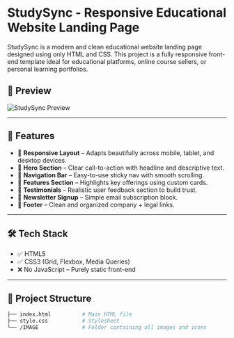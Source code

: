 # StudySync - Responsive Educational Website Landing Page

StudySync is a modern and clean educational website landing page designed using only HTML and CSS. This project is a fully responsive front-end template ideal for educational platforms, online course sellers, or personal learning portfolios.

## 📸 Preview

![StudySync Preview](./screenshot.jpeg) <!-- Optional: Add a screenshot of your site -->

---

## 🚀 Features

- 🔹 **Responsive Layout** – Adapts beautifully across mobile, tablet, and desktop devices.
- 🔹 **Hero Section** – Clear call-to-action with headline and descriptive text.
- 🔹 **Navigation Bar** – Easy-to-use sticky nav with smooth scrolling.
- 🔹 **Features Section** – Highlights key offerings using custom cards.
- 🔹 **Testimonials** – Realistic user feedback section to build trust.
- 🔹 **Newsletter Signup** – Simple email subscription block.
- 🔹 **Footer** – Clean and organized company + legal links.

---

## 🛠️ Tech Stack

- ✅ HTML5
- ✅ CSS3 (Grid, Flexbox, Media Queries)
- ❌ No JavaScript – Purely static front-end

---

## 📂 Project Structure

```bash
├── index.html          # Main HTML file
├── style.css           # Stylesheet
└── /IMAGE              # Folder containing all images and icons
